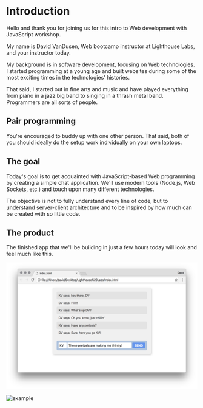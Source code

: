 # Introduction

Hello and thank you for joining us for this intro to Web development with JavaScript workshop.

My name is David VanDusen, Web bootcamp instructor at Lighthouse Labs, and your instructor today.

My background is in software development, focusing on Web technologies. I started programming at a young age and built websites during some of the most exciting times in the technologies' histories.

That said, I started out in fine arts and music and have played everything from piano in a jazz big band to singing in a thrash metal band. Programmers are all sorts of people.

## Pair programming

You're encouraged to buddy up with one other person. That said, both of you should ideally do the setup work individually on your own laptops.

## The goal

Today's goal is to get acquainted with JavaScript-based Web programming by creating a simple chat application. We'll use modern tools \(Node.js, Web Sockets, etc.\) and touch upon many different technologies.

The objective is not to fully understand every line of code, but to understand server-client architecture and to be inspired by how much can be created with so little code.

## The product

The finished app that we'll be building in just a few hours today will look and feel much like this.

![Example](/assets/example.png)

![example](http://d.pr/i/1k0TK/33fupKLm+)

